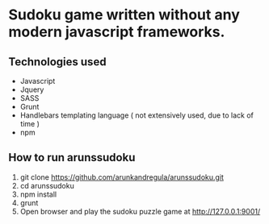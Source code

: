 # Sudoku game written without any modern javascript frameworks.


## Technologies used

- Javascript
- Jquery
- SASS
- Grunt
- Handlebars templating language ( not extensively used, due to lack of time )
- npm


## How to run arunssudoku

1. git clone https://github.com/arunkandregula/arunssudoku.git
2. cd arunssudoku
2. npm install
3. grunt
4. Open browser and play the sudoku puzzle game at http://127.0.0.1:9001/

